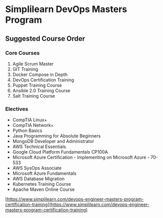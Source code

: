 # Simplilearn DevOps Masters Program

## Suggested Course Order
### Core Courses
1. Agile Scrum Master
2. GIT Training
3. Docker Compose in Depth
4. DevOps Certification Training
5. Puppet Training Course
6. Ansible 2.0 Training Course
7. Salt Training Course

### Electives
* CompTIA Linux+
* CompTIA Network+
* Python Basics
* Java Programming for Absolute Beginners
* MongoDB Developer and Administrator
* AWS Technical Essentials
* Google Cloud Platform Fundamentals CP100A
* Microsoft Azure Certification - Implementing on Microsoft Azure - 70-533
* AWS SysOps Associate
* Microsoft Azure Fundamentals
* AWS Database Migration
* Kubernetes Training Course
* Apache Maven Online Course


[https://www.simplilearn.com/devops-engineer-masters-program-certification-training](https://www.simplilearn.com/devops-engineer-masters-program-certification-training)
